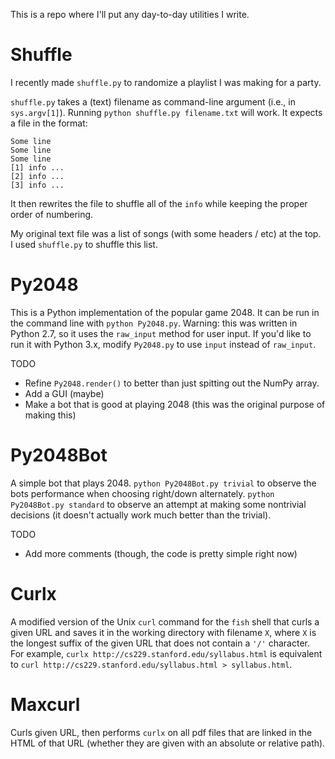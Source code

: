 This is a repo where I'll put any day-to-day utilities I write.

# Shuffle

I recently made `shuffle.py` to randomize a playlist I was making for a party.

`shuffle.py` takes a (text) filename as command-line argument (i.e., in `sys.argv[1]`). Running `python shuffle.py filename.txt` will work. It expects a file in the format:
```
Some line
Some line
Some line
[1] info ...
[2] info ...
[3] info ...
```

It then rewrites the file to shuffle all of the `info` while keeping the proper order of numbering.

My original text file was a list of songs (with some headers / etc) at the top. I used `shuffle.py` to shuffle this list.

# Py2048

This is a Python implementation of the popular game 2048. It can be run in the command line with `python Py2048.py`. Warning: this was written in Python 2.7, so it uses the `raw_input` method for user input. If you'd like to run it with Python 3.x, modify `Py2048.py` to use `input` instead of `raw_input`.

TODO
* Refine `Py2048.render()` to better than just spitting out the NumPy array.
* Add a GUI (maybe)
* Make a bot that is good at playing 2048 (this was the original purpose of making this)

# Py2048Bot

A simple bot that plays 2048. `python Py2048Bot.py trivial` to observe the bots performance when choosing right/down alternately. `python Py2048Bot.py standard` to observe an attempt at making some nontrivial decisions (it doesn't actually work much better than the trivial).

TODO
* Add more comments (though, the code is pretty simple right now)

# Curlx

A modified version of the Unix `curl` command for the `fish` shell that curls a given URL and saves it in the working directory with filename `X`, where `X` is the longest suffix of the given URL that does not contain a `'/'` character. For example, `curlx http://cs229.stanford.edu/syllabus.html` is equivalent to `curl http://cs229.stanford.edu/syllabus.html > syllabus.html`.

# Maxcurl

Curls given URL, then performs `curlx` on all pdf files that are linked in the HTML of that URL (whether they are given with an absolute or relative path).